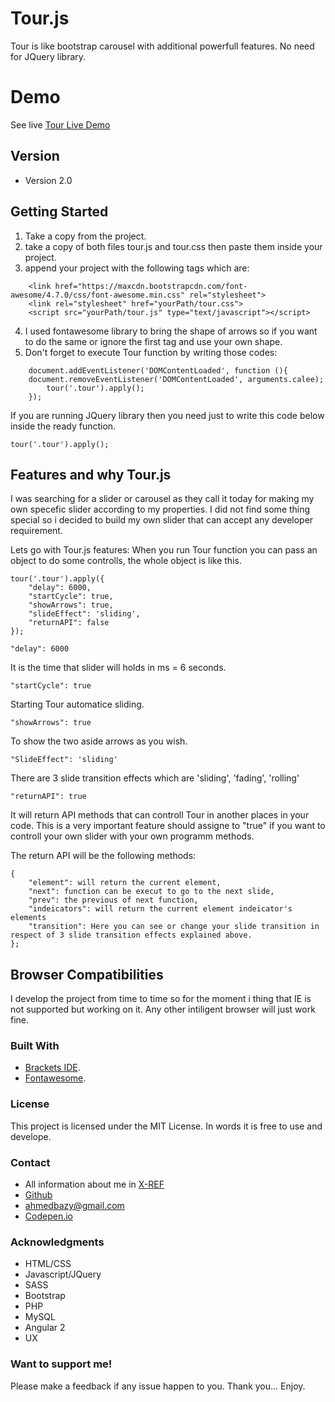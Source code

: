 # Tour.js

Tour is like bootstrap carousel with additional powerfull features. No need for JQuery library.

# Demo
See live [Tour Live Demo](http://codepen.io/Ahmed_B_Hameed/full/QdJBgN/)

## Version
* Version 2.0

## Getting Started

1. Take a copy from the project.
2. take a copy of both files tour.js and tour.css then paste them inside your project.
3. append your project with the following tags which are:
```
	<link href="https://maxcdn.bootstrapcdn.com/font-awesome/4.7.0/css/font-awesome.min.css" rel="stylesheet">
	<link rel="stylesheet" href="yourPath/tour.css">
	<script src="yourPath/tour.js" type="text/javascript"></script>
```
4. I used fontawesome library to bring the shape of arrows so if you want to do the same or ignore the first tag and use your own shape.
5. Don't forget to execute Tour function by writing those codes:

```
	document.addEventListener('DOMContentLoaded', function (){
	document.removeEventListener('DOMContentLoaded', arguments.calee);
		tour('.tour').apply();
	});
```
If you are running JQuery library then you need just to write this code below inside the ready function.

```
tour('.tour').apply();
```

## Features and why Tour.js

I was searching for a slider or carousel as they call it today for making my own specefic slider according to my properties. I did not find some thing special so i decided to build my own slider that can accept any developer requirement.

Lets go with Tour.js features:
When you run Tour function you can pass an object to do some controlls, the whole object is like this.
```
tour('.tour').apply({
	"delay": 6000,
	"startCycle": true,
	"showArrows": true,
	"slideEffect": 'sliding',
	"returnAPI": false
});
```

```
"delay": 6000
```
It is the time that slider will holds in ms = 6 seconds.
```
"startCycle": true
```
Starting Tour automatice sliding.
```
"showArrows": true
```
To show the two aside arrows as you wish.
```
"SlideEffect": 'sliding'
```
There are 3 slide transition effects which are 'sliding', 'fading', 'rolling'
```
"returnAPI": true
```
It will return API methods that can controll Tour in another places in your code. This is a very important feature should assigne to "true" if you want to controll your own slider with your own programm methods.

The return API will be the following methods:
```
{
	"element": will return the current element,
	"next": function can be execut to go to the next slide,
	"prev": the previous of next function,
	"indeicators": will return the current element indeicator's elements
	"transition": Here you can see or change your slide transition in respect of 3 slide transition effects explained above.
};

```



## Browser Compatibilities

I develop the project from time to time so for the moment i thing that IE is not supported but working on it.
Any other intiligent browser will just work fine.

### Built With

* [Brackets IDE](http://brackets.io/).
* [Fontawesome](http://fontawesome.io/).

### License

This project is licensed under the MIT License.
In words it is free to use and develope.

### Contact
* All information about me in [X-REF](http://x-ref.geer.netai.net/index.html)
* [Github](https://github.com/AhmedBHameed)
* [ahmedbazy@gmail.com](emailto:ahmedbazy@gmail.com)
* [Codepen.io](http://codepen.io/Ahmed_B_Hameed/)

### Acknowledgments

* HTML/CSS
* Javascript/JQuery
* SASS
* Bootstrap
* PHP
* MySQL
* Angular 2
* UX

### Want to support me!

Please make a feedback if any issue happen to you.
Thank you... Enjoy.